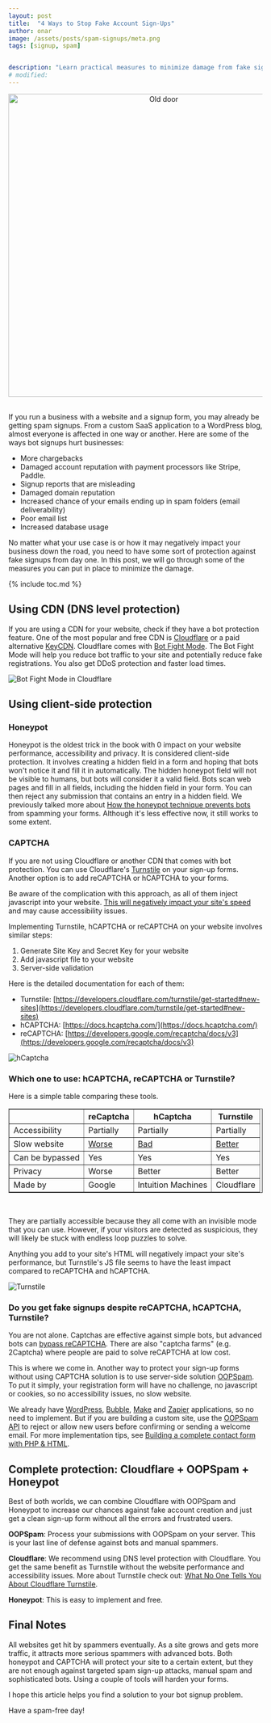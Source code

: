```yaml
---
layout: post
title:  "4 Ways to Stop Fake Account Sign-Ups"
author: onar
image: /assets/posts/spam-signups/meta.png
tags: [signup, spam]


description: "Learn practical measures to minimize damage from fake sign-ups. Safeguard your business with effective strategies and ensure genuine user engagement"
# modified: 
---
```

<center>
<img loading="lazy"  width="600" alt="Old door" src="/blog/assets/posts/spam-signups/old-door.jpg">
</center>
<br/>

If you run a business with a website and a signup form, you may already be getting spam signups. From a custom SaaS application to a WordPress blog, almost everyone is affected in one way or another. Here are some of the ways bot signups hurt businesses:

- More chargebacks
- Damaged account reputation with payment processors like Stripe, Paddle.
- Signup reports that are misleading
- Damaged domain reputation
- Increased chance of your emails ending up in spam folders (email deliverability)
- Poor email list
- Increased database usage


No matter what your use case is or how it may negatively impact your business down the road, you need to have some sort of protection against fake signups from day one. In this post, we will go through some of the measures you can put in place to minimize the damage.

{% include toc.md %}

## Using CDN (DNS level protection)

If you are using a CDN for your website, check if they have a bot protection feature. One of the most popular and free CDN is [Cloudflare](https://www.cloudflare.com/) or a paid alternative [KeyCDN](https://www.keycdn.com/). Cloudflare comes with [Bot Fight Mode](https://developers.cloudflare.com/bots/get-started/free). The Bot Fight Mode will help you reduce bot traffic to your site and potentially reduce fake registrations. You also get DDoS protection and faster load times.

![Bot Fight Mode in Cloudflare](/blog/assets/posts/spam-signups/Bot-Fight-Mode-in-Cloudflare.png "Bot Fight Mode in Cloudflare")

## Using client-side protection

### Honeypot

Honeypot is the oldest trick in the book with 0 impact on your website performance, accessibility and privacy. It is considered client-side protection. It involves creating a hidden field in a form and hoping that bots won't notice it and fill it in automatically. The hidden honeypot field will not be visible to humans, but bots will consider it a valid field. Bots scan web pages and fill in all fields, including the hidden field in your form. You can then reject any submission that contains an entry in a hidden field. We previously talked more about [How the honeypot technique prevents bots](https://www.oopspam.com/blog/ways-to-stop-spam#honeypot-filter-spam-with-a-hidden-field) from spamming your forms. Although it's less effective now, it still works to some extent.

### CAPTCHA

If you are not using Cloudflare or another CDN that comes with bot protection. You can use Cloudflare's [Turnstile](https://www.cloudflare.com/products/turnstile/) on your sign-up forms. Another option is to add reCAPTCHA or hCAPTCHA to your forms.

Be aware of the complication with this approach, as all of them inject javascript into your website. [This will negatively impact your site's speed](https://www.oopspam.com/blog/recaptcha-performance-analyses) and may cause accessibility issues.

Implementing Turnstile, hCAPTCHA or reCAPTCHA on your website involves similar steps:

1. Generate Site Key and Secret Key for your website
2. Add javascript file to your website
3. Server-side validation

Here is the detailed documentation for each of them:

- Turnstile: [https://developers.cloudflare.com/turnstile/get-started#new-sites](https://developers.cloudflare.com/turnstile/get-started#new-sites)
- hCAPTCHA: [https://docs.hcaptcha.com/](https://docs.hcaptcha.com/)
- reCAPTCHA: [https://developers.google.com/recaptcha/docs/v3](https://developers.google.com/recaptcha/docs/v3)

![hCaptcha](/blog/assets/posts/spam-signups/hcaptcha.png "hCaptcha")

### Which one to use: hCAPTCHA, reCAPTCHA or Turnstile?

Here is a simple table comparing these tools.

<table border="1" cellpadding="6" cellspacing="0">
  <thead>
    <tr>
      <th>&nbsp;</th>
      <th>reCaptcha</th>
      <th>hCaptcha</th>
      <th>Turnstile</th>
    </tr>
  </thead>
  <tbody>
    <tr>
      <td>Accessibility</td>
      <td>Partially</td>
      <td>Partially</td>
      <td>Partially</td>
    </tr>
    <tr>
      <td>Slow website</td>
      <td><a href="https://www.oopspam.com/blog/recaptcha-performance-analyses">Worse</a></td>
      <td><a href="https://www.oopspam.com/blog/hcaptcha-performance-analyses">Bad</a></td>
       <td><a href="https://www.oopspam.com/blog/cloudflare-turnstile">Better</a></td>
    </tr>
    <tr>
      <td>Can be bypassed</td>
      <td>Yes</td>
      <td>Yes</td>
      <td>Yes</td>
    </tr>
    <tr>
      <td>Privacy</td>
      <td>Worse</td>
      <td>Better</td>
      <td>Better</td>
    </tr>
    <tr>
      <td>Made by</td>
      <td>Google</td>
      <td>Intuition Machines</td>
      <td>Cloudflare</td>
    </tr>
  </tbody>
</table>

<br>

They are partially accessible because they all come with an invisible mode that you can use. However, if your visitors are detected as suspicious, they will likely be stuck with endless loop puzzles to solve.

Anything you add to your site's HTML will negatively impact your site's performance, but Turnstile's JS file seems to have the least impact compared to reCAPTCHA and hCAPTCHA.

![Turnstile](/blog/assets/posts/spam-signups/cloudflare_turnstile.webp "Turnstile")

### Do you get fake signups despite reCAPTCHA, hCAPTCHA, Turnstile?

You are not alone. Captchas are effective against simple bots, but advanced bots can [bypass reCAPTCHA](https://github.com/ultrafunkamsterdam/undetected-chromedriver). There are also "captcha farms" (e.g. 2Captcha) where people are paid to solve reCAPTCHA at low cost.

This is where we come in. Another way to protect your sign-up forms without using CAPTCHA solution is to use server-side solution [OOPSpam](https://www.oopspam.com/). To put it simply, your registration form will have no challenge, no javascript or cookies, so no accessibility issues, no slow website. 

We already have [WordPress](https://wordpress.org/plugins/oopspam-anti-spam/), [Bubble](https://bubble.io/plugin/oopspam-spam-detection-1582908608700x936823858020745200), [Make](https://www.make.com/en/integrations/oopspam-anti-spam) and [Zapier](https://zapier.com/apps/oopspam/integrations) applications, so no need to implement. But if you are building a custom site, use the [OOPSpam API](https://www.oopspam.com/docs/#introduction) to reject or allow new users before confirming or sending a welcome email. For more implementation tips, see [Building a complete contact form with PHP & HTML](https://www.oopspam.com/blog/contact-form-with-PHP).

## Complete protection: Cloudflare + OOPSpam + Honeypot

Best of both worlds, we can combine Cloudflare with OOPSpam and Honeypot to increase our chances against fake account creation and just get a clean sign-up form without all the errors and frustrated users.

__OOPSpam__: Process your submissions with OOPSpam on your server. This is your last line of defense against bots and manual spammers.

__Cloudflare__: We recommend using DNS level protection with Cloudflare. You get the same benefit as Turnstile without the website performance and accessibility issues. More about Turnstile check out: [What No One Tells You About Cloudflare Turnstile](https://www.oopspam.com/blog/cloudflare-turnstile).

__Honeypot__: This is easy to implement and free.

## Final Notes

All websites get hit by spammers eventually. As a site grows and gets more traffic, it attracts more serious spammers with advanced bots. Both honeypot and CAPTCHA will protect your site to a certain extent, but they are not enough against targeted spam sign-up attacks, manual spam and sophisticated bots. Using a couple of tools will harden your forms.

I hope this article helps you find a solution to your bot signup problem.

Have a spam-free day!